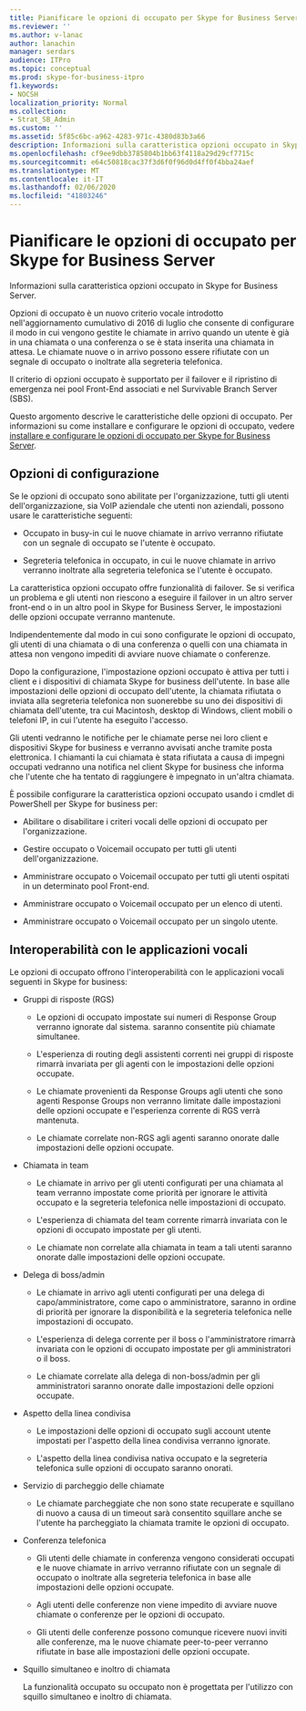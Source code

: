 ```yaml
---
title: Pianificare le opzioni di occupato per Skype for Business Server
ms.reviewer: ''
ms.author: v-lanac
author: lanachin
manager: serdars
audience: ITPro
ms.topic: conceptual
ms.prod: skype-for-business-itpro
f1.keywords:
- NOCSH
localization_priority: Normal
ms.collection:
- Strat_SB_Admin
ms.custom: ''
ms.assetid: 5f85c6bc-a962-4283-971c-4380d83b3a66
description: Informazioni sulla caratteristica opzioni occupato in Skype for Business Server.
ms.openlocfilehash: cf9ee9dbb3785804b1bb63f4118a29d29cf7715c
ms.sourcegitcommit: e64c50818cac37f3d6f0f96d0d4ff0f4bba24aef
ms.translationtype: MT
ms.contentlocale: it-IT
ms.lasthandoff: 02/06/2020
ms.locfileid: "41803246"
---
```

# <a name="plan-for-busy-options-for-skype-for-business-server"></a>Pianificare le opzioni di occupato per Skype for Business Server
 
Informazioni sulla caratteristica opzioni occupato in Skype for Business Server.
  
Opzioni di occupato è un nuovo criterio vocale introdotto nell'aggiornamento cumulativo di 2016 di luglio che consente di configurare il modo in cui vengono gestite le chiamate in arrivo quando un utente è già in una chiamata o una conferenza o se è stata inserita una chiamata in attesa. Le chiamate nuove o in arrivo possono essere rifiutate con un segnale di occupato o inoltrate alla segreteria telefonica. 
  
Il criterio di opzioni occupato è supportato per il failover e il ripristino di emergenza nei pool Front-End associati e nel Survivable Branch Server (SBS).
  
Questo argomento descrive le caratteristiche delle opzioni di occupato. Per informazioni su come installare e configurare le opzioni di occupato, vedere [installare e configurare le opzioni di occupato per Skype for Business Server](../../deploy/deploy-enterprise-voice/install-and-configure-busy-options.md).
  
## <a name="configuration-options"></a>Opzioni di configurazione

Se le opzioni di occupato sono abilitate per l'organizzazione, tutti gli utenti dell'organizzazione, sia VoIP aziendale che utenti non aziendali, possono usare le caratteristiche seguenti:
  
- Occupato in busy-in cui le nuove chiamate in arrivo verranno rifiutate con un segnale di occupato se l'utente è occupato.
    
- Segreteria telefonica in occupato, in cui le nuove chiamate in arrivo verranno inoltrate alla segreteria telefonica se l'utente è occupato.
    
La caratteristica opzioni occupato offre funzionalità di failover. Se si verifica un problema e gli utenti non riescono a eseguire il failover in un altro server front-end o in un altro pool in Skype for Business Server, le impostazioni delle opzioni occupate verranno mantenute.
  
Indipendentemente dal modo in cui sono configurate le opzioni di occupato, gli utenti di una chiamata o di una conferenza o quelli con una chiamata in attesa non vengono impediti di avviare nuove chiamate o conferenze. 
  
Dopo la configurazione, l'impostazione opzioni occupato è attiva per tutti i client e i dispositivi di chiamata Skype for business dell'utente. In base alle impostazioni delle opzioni di occupato dell'utente, la chiamata rifiutata o inviata alla segreteria telefonica non suonerebbe su uno dei dispositivi di chiamata dell'utente, tra cui Macintosh, desktop di Windows, client mobili o telefoni IP, in cui l'utente ha eseguito l'accesso. 
  
Gli utenti vedranno le notifiche per le chiamate perse nei loro client e dispositivi Skype for business e verranno avvisati anche tramite posta elettronica. I chiamanti la cui chiamata è stata rifiutata a causa di impegni occupati vedranno una notifica nel client Skype for business che informa che l'utente che ha tentato di raggiungere è impegnato in un'altra chiamata.
  
È possibile configurare la caratteristica opzioni occupato usando i cmdlet di PowerShell per Skype for business per:
  
- Abilitare o disabilitare i criteri vocali delle opzioni di occupato per l'organizzazione.
    
- Gestire occupato o Voicemail occupato per tutti gli utenti dell'organizzazione.
    
- Amministrare occupato o Voicemail occupato per tutti gli utenti ospitati in un determinato pool Front-end.
    
- Amministrare occupato o Voicemail occupato per un elenco di utenti.
    
- Amministrare occupato o Voicemail occupato per un singolo utente.
    
## <a name="interoperability-with-voice-applications"></a>Interoperabilità con le applicazioni vocali

Le opzioni di occupato offrono l'interoperabilità con le applicazioni vocali seguenti in Skype for business:
  
- Gruppi di risposte (RGS)
    
  - Le opzioni di occupato impostate sui numeri di Response Group verranno ignorate dal sistema. saranno consentite più chiamate simultanee. 
    
  - L'esperienza di routing degli assistenti correnti nei gruppi di risposte rimarrà invariata per gli agenti con le impostazioni delle opzioni occupate.
    
  - Le chiamate provenienti da Response Groups agli utenti che sono agenti Response Groups non verranno limitate dalle impostazioni delle opzioni occupate e l'esperienza corrente di RGS verrà mantenuta.
    
  - Le chiamate correlate non-RGS agli agenti saranno onorate dalle impostazioni delle opzioni occupate.
    
- Chiamata in team
    
  - Le chiamate in arrivo per gli utenti configurati per una chiamata al team verranno impostate come priorità per ignorare le attività occupato e la segreteria telefonica nelle impostazioni di occupato.
    
  - L'esperienza di chiamata del team corrente rimarrà invariata con le opzioni di occupato impostate per gli utenti.
    
  - Le chiamate non correlate alla chiamata in team a tali utenti saranno onorate dalle impostazioni delle opzioni occupate.
    
- Delega di boss/admin 
    
  - Le chiamate in arrivo agli utenti configurati per una delega di capo/amministratore, come capo o amministratore, saranno in ordine di priorità per ignorare la disponibilità e la segreteria telefonica nelle impostazioni di occupato.
    
  - L'esperienza di delega corrente per il boss o l'amministratore rimarrà invariata con le opzioni di occupato impostate per gli amministratori o il boss.
    
  - Le chiamate correlate alla delega di non-boss/admin per gli amministratori saranno onorate dalle impostazioni delle opzioni occupate.
    
- Aspetto della linea condivisa 
    
  - Le impostazioni delle opzioni di occupato sugli account utente impostati per l'aspetto della linea condivisa verranno ignorate. 
    
  - L'aspetto della linea condivisa nativa occupato e la segreteria telefonica sulle opzioni di occupato saranno onorati.
    
- Servizio di parcheggio delle chiamate 
    
  - Le chiamate parcheggiate che non sono state recuperate e squillano di nuovo a causa di un timeout sarà consentito squillare anche se l'utente ha parcheggiato la chiamata tramite le opzioni di occupato. 
    
- Conferenza telefonica
    
  - Gli utenti delle chiamate in conferenza vengono considerati occupati e le nuove chiamate in arrivo verranno rifiutate con un segnale di occupato o inoltrate alla segreteria telefonica in base alle impostazioni delle opzioni occupate.
    
  - Agli utenti delle conferenze non viene impedito di avviare nuove chiamate o conferenze per le opzioni di occupato.
    
  - Gli utenti delle conferenze possono comunque ricevere nuovi inviti alle conferenze, ma le nuove chiamate peer-to-peer verranno rifiutate in base alle impostazioni delle opzioni occupate.
    
- Squillo simultaneo e inoltro di chiamata
    
    La funzionalità occupato su occupato non è progettata per l'utilizzo con squillo simultaneo e inoltro di chiamata.
    

